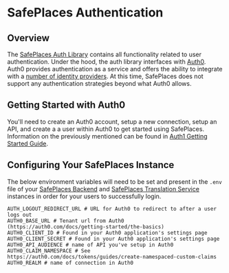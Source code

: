 # SafePlaces Authentication

## Overview

The [SafePlaces Auth Library](https://github.com/Path-Check/safeplaces-auth) contains all functionality related to user authentication. Under the hood, the auth library interfaces with [Auth0](https://auth0.com/). Auth0 provides authentication as a service and offers the ability to integrate with a [number of identity providers](https://auth0.com/docs/connections/identity-providers-enterprise). At this time, SafePlaces does not support any authentication strategies beyond what Auth0 allows.

## Getting Started with Auth0

You'll need to create an Auth0 account, setup a new connection, setup an API, and create a a user within Auth0 to get started using SafePlaces. Information on the previously mentioned can be found in [Auth1 Getting Started Guide](https://auth0.com/docs/getting-started).

## Configuring Your SafePlaces Instance

The below environment variables will need to be set and present in the `.env` file of your [SafePlaces Backend](https://github.com/Path-Check/safeplaces-backend) and [SafePlaces Translation Service](https://github.com/Path-Check/safeplaces-backend-translation) instances in order for your users to successfully login.

```
AUTH_LOGOUT_REDIRECT_URL # URL for Auth0 to redirect to after a user logs out
AUTH0_BASE_URL # Tenant url from Auth0 (https://auth0.com/docs/getting-started/the-basics)
AUTH0_CLIENT_ID # Found in your Auth0 application's settings page
AUTH0_CLIENT_SECRET # Found in your Auth0 application's settings page
AUTH0_API_AUDIENCE # name of API you've setup in Auth0
AUTH0_CLAIM_NAMESPACE # See https://auth0.com/docs/tokens/guides/create-namespaced-custom-claims
AUTH0_REALM # name of connection in Auth0
```
